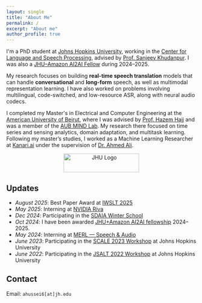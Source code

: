 ```yaml
---
layout: single
title: "About Me"
permalink: /
excerpt: "About me"
author_profile: true
---
```


I'm a PhD student at [Johns Hopkins University](https://engineering.jhu.edu/ece), working in the [Center for Language and Speech Processing](https://www.clsp.jhu.edu), advised by [Prof. Sanjeev Khudanpur](https://www.clsp.jhu.edu/faculty/sanjeev-khudanpur). I was also a [JHU–Amazon AI2AI Fellow](https://ai2ai.engineering.jhu.edu/2024-2025-ai2ai-fellows) during 2024–2025.

My research focuses on building **real-time speech translation** models that can handle **conversational** and **long-form** speech, as well as multimodal representation learning. I have also worked on problems involving multilingual, code-switched, and low-resource ASR, along with neural audio codecs.

I completed my Master's in Electrical and Computer Engineering at the [American University of Beirut](https://www.aub.edu.lb/), where I was advised by [Prof. Hazem Hajj](https://www.aub.edu.lb/pages/profile.aspx?memberId=hh63) and was a member of the [AUB MIND Lab](https://sites.aub.edu.lb/mindlab/members/alumni/). My research there focused on time series and sensing analytics, domain adaptation, and multitask learning. Following my master’s studies, I worked as a Machine Learning Researcher at [Kanari.ai](https://kanari.ai) under the supervision of [Dr. Ahmed Ali](https://www.linkedin.com/in/ahmedali08).

<p align="center">
  <img alt="JHU Logo" width="200" height="50" src="{{ '/assets/jhu_logo.svg' | relative_url }}">
</p>

## Updates
- *August 2025*: Best Paper Award at [IWSLT 2025](https://engineering.jhu.edu/ece/news/jhu-students-win-best-paper-award-at-international-speech-translation-conference)
- *May 2025*: Interning at [NVIDIA Riva](https://www.nvidia.com/en-us/ai-data-science/products/riva/)
- *Dec 2024*: Participating in the [SDAIA Winter School](https://sdaia-event.webflow.io/)
- *Oct 2024*: I have been awarded [JHU+Amazon AI2AI fellowship](https://ai2ai.engineering.jhu.edu/2024-2025-ai2ai-fellows) 2024–2025.
- *May 2024*: Interning at [MERL — Speech & Audio](https://www.merl.com/research/speech-audio)
- *June 2023*: Participating in the [SCALE 2023 Workshop](https://hltcoe.jhu.edu/research/scale/scale-2023) at Johns Hopkins University
- *June 2022*: Participating in the [JSALT 2022 Workshop](https://www.clsp.jhu.edu/2022-eighth-frederick-jelinek-memorial-summer-workshop/) at Johns Hopkins University

## Contact
Email: `ahussei6[at]jh.edu`
